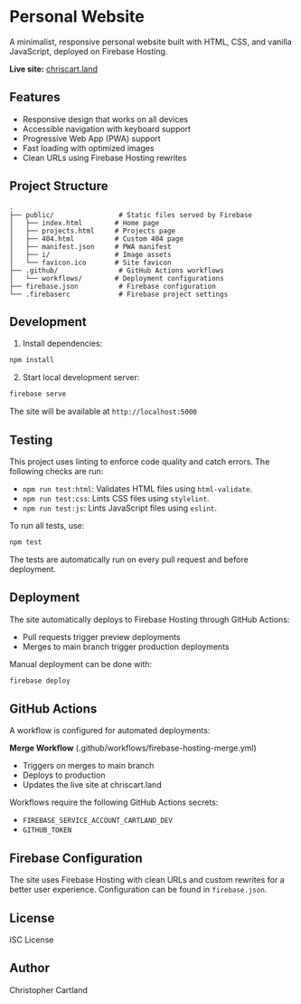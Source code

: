 # Personal Website

A minimalist, responsive personal website built with HTML, CSS, and vanilla JavaScript, deployed on Firebase Hosting.

**Live site:** [chriscart.land](https://chriscart.land)

## Features

- Responsive design that works on all devices
- Accessible navigation with keyboard support
- Progressive Web App (PWA) support
- Fast loading with optimized images
- Clean URLs using Firebase Hosting rewrites

## Project Structure

    .
    ├── public/                # Static files served by Firebase
    │   ├── index.html        # Home page
    │   ├── projects.html     # Projects page
    │   ├── 404.html          # Custom 404 page
    │   ├── manifest.json     # PWA manifest
    │   ├── i/                # Image assets
    │   └── favicon.ico       # Site favicon
    ├── .github/               # GitHub Actions workflows
    │   └── workflows/        # Deployment configurations
    ├── firebase.json          # Firebase configuration
    └── .firebaserc            # Firebase project settings

## Development

1. Install dependencies:
```bash
npm install
```

2. Start local development server:
```bash
firebase serve
```

The site will be available at `http://localhost:5000`

## Testing

This project uses linting to enforce code quality and catch errors. The following checks are run:

- `npm run test:html`: Validates HTML files using `html-validate`.
- `npm run test:css`: Lints CSS files using `stylelint`.
- `npm run test:js`: Lints JavaScript files using `eslint`.

To run all tests, use:
```bash
npm test
```

The tests are automatically run on every pull request and before deployment.

## Deployment

The site automatically deploys to Firebase Hosting through GitHub Actions:

- Pull requests trigger preview deployments
- Merges to main branch trigger production deployments

Manual deployment can be done with:
```bash
firebase deploy
```

## GitHub Actions

A workflow is configured for automated deployments:

**Merge Workflow** (.github/workflows/firebase-hosting-merge.yml)
   - Triggers on merges to main branch
   - Deploys to production
   - Updates the live site at chriscart.land

Workflows require the following GitHub Actions secrets:
- `FIREBASE_SERVICE_ACCOUNT_CARTLAND_DEV`
- `GITHUB_TOKEN`

## Firebase Configuration

The site uses Firebase Hosting with clean URLs and custom rewrites for a better user experience. Configuration can be found in `firebase.json`.

## License

ISC License

## Author

Christopher Cartland
